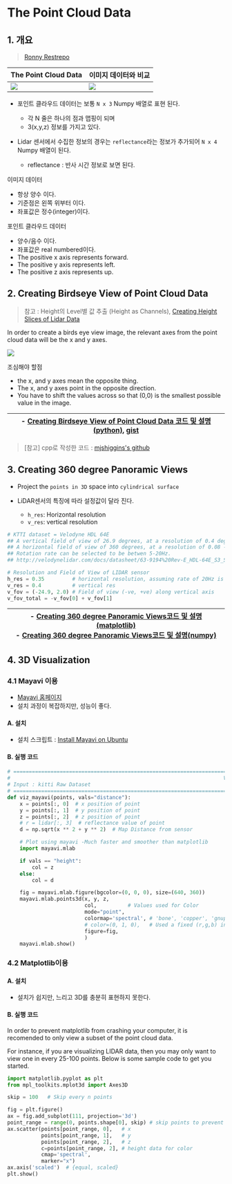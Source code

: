 # The Point Cloud Data


## 1. 개요 

> [Ronny Restrepo](http://ronny.rest/tutorials/module/pointclouds_01/point_cloud_data/)

|The Point Cloud Data|이미지 데이터와 비교 |
|-|-|
|![](http://i.imgur.com/Bc13san.png)|![](http://i.imgur.com/smzFU5N.png)|



- 포인트 클라우드 데이터는 보통 `N x 3` Numpy 배열로 표현 된다. 
    - 각 N 줄은 하나의 점과 맵핑이 되며 
    - 3(x,y,z) 정보를 가지고 있다. 

- Lidar 센서에서 수집한 정보의 경우는 `reflectance`라는 정보가 추가되어 `N x 4` Numpy 배열이 된다. 
    - reflectance : 반사 시간 정보로 보면 된다. 


이미지 데이터
- 항상 양수 이다. 
- 기준점은 왼쪽 위부터 이다. 
- 좌표값은 정수(integer)이다. 

포인트 클라우드 데이터 
- 양수/음수 이다. 
- 좌표값은 real numbered이다. 
- The positive x axis represents forward.
- The positive y axis represents left.
- The positive z axis represents up.

## 2. Creating Birdseye View of Point Cloud Data

> 참고 : Height의 Level별 값 추출 (Height as Channels), [Creating Height Slices of Lidar Data](http://ronny.rest/blog/post_2017_03_27_lidar_height_slices/)

In order to create a birds eye view image, the relevant axes from the point cloud data will be the x and y axes.

![](http://i.imgur.com/cHsb48Y.png)

조심해야 할점 
- the x, and y axes mean the opposite thing.
- The x, and y axes point in the opposite direction.
- You have to shift the values across so that (0,0) is the smallest possible value in the image.


|- [Creating Birdseye View of Point Cloud Data 코드 및 설명(python)](http://ronny.rest/blog/post_2017_03_26_lidar_birds_eye/), [gist](https://gist.github.com/adioshun/12873804f472080c612e506310674797)|
|-|

> [참고] cpp로 작성한 코드 : [mjshiggins's github](https://github.com/mjshiggins/ros-examples)



## 3. Creating 360 degree Panoramic Views

- Project the `points in 3D` space into `cylindrical surface`

- LiDAR센서의 특징에 따라 설정값이 달라 진다. 
    - `h_res`: Horizontal resolution
    - `v_res`: vertical resolution

```python
# KTTI dataset = Velodyne HDL 64E 
## A vertical field of view of 26.9 degrees, at a resolution of 0.4 degree intervals. The vertical field of view is broken up into +2 degrees above the sensor, and -24.9 degrees below the sensor.
## A horizontal field of view of 360 degrees, at a resolution of 0.08 - 0.35 (depending on the rotation rate)
## Rotation rate can be selected to be betwen 5-20Hz.
## http://velodynelidar.com/docs/datasheet/63-9194%20Rev-E_HDL-64E_S3_Spec%20Sheet_Web.pdf

# Resolution and Field of View of LIDAR sensor
h_res = 0.35         # horizontal resolution, assuming rate of 20Hz is used 
v_res = 0.4          # vertical res
v_fov = (-24.9, 2.0) # Field of view (-ve, +ve) along vertical axis
v_fov_total = -v_fov[0] + v_fov[1] 
```

|- [Creating 360 degree Panoramic Views코드 및 설명(matplotlib)](http://ronny.rest/blog/post_2017_03_25_lidar_to_2d/)<br>- [Creating 360 degree Panoramic Views코드 및 설명(numpy)](http://ronny.rest/blog/post_2017_04_03_point_cloud_panorama/)|
|-|

## 4. 3D Visualization

### 4.1 Mayavi 이용 

- [Mayavi 홈페이지](http://docs.enthought.com/mayavi/mayavi/)
- 설치 과정이 복잡하지만, 성능이 좋다. 

#### A. 설치 

- 설치 스크립트 : [Install Mayavi on Ubuntu](https://gist.github.com/ronrest/d778ee5d49c026ccee1dbec6bd5b3988)

#### B. 실행 코드 

```python
# ==============================================================================
#                                                                     VIZ_MAYAVI
# Input : kitti Raw Dataset 
# ==============================================================================
def viz_mayavi(points, vals="distance"):
    x = points[:, 0]  # x position of point
    y = points[:, 1]  # y position of point
    z = points[:, 2]  # z position of point
    # r = lidar[:, 3]  # reflectance value of point
    d = np.sqrt(x ** 2 + y ** 2)  # Map Distance from sensor

    # Plot using mayavi -Much faster and smoother than matplotlib
    import mayavi.mlab

    if vals == "height":
        col = z
    else:
        col = d

    fig = mayavi.mlab.figure(bgcolor=(0, 0, 0), size=(640, 360))
    mayavi.mlab.points3d(x, y, z,
                         col,          # Values used for Color
                         mode="point",
                         colormap='spectral', # 'bone', 'copper', 'gnuplot'
                         # color=(0, 1, 0),   # Used a fixed (r,g,b) instead
                         figure=fig,
                         )
    mayavi.mlab.show()
```

### 4.2 Matplotlib이용

#### A. 설치 

- 설치가 쉽지만, 느리고 3D를 충분히 표현하지 못한다. 

#### B. 실행 코드 

In order to prevent matplotlib from crashing your computer, it is recomended to only view a subset of the point cloud data. 

For instance, if you are visualizing LIDAR data, then you may only want to view one in every 25-100 points. Below is some sample code to get you started.

```python
import matplotlib.pyplot as plt
from mpl_toolkits.mplot3d import Axes3D

skip = 100   # Skip every n points

fig = plt.figure()
ax = fig.add_subplot(111, projection='3d')
point_range = range(0, points.shape[0], skip) # skip points to prevent crash
ax.scatter(points[point_range, 0],   # x
           points[point_range, 1],   # y
           points[point_range, 2],   # z
           c=points[point_range, 2], # height data for color
           cmap='spectral',
           marker="x")
ax.axis('scaled')  # {equal, scaled}
plt.show()
```